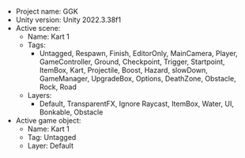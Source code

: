 <!-- UNITY CODE ASSIST INSTRUCTIONS START -->
- Project name: GGK
- Unity version: Unity 2022.3.38f1
- Active scene:
  - Name: Kart 1
  - Tags:
    - Untagged, Respawn, Finish, EditorOnly, MainCamera, Player, GameController, Ground, Checkpoint, Trigger, Startpoint, ItemBox, Kart, Projectile, Boost, Hazard, slowDown, GameManager, UpgradeBox, Options, DeathZone, Obstacle, Rock, Road
  - Layers:
    - Default, TransparentFX, Ignore Raycast, ItemBox, Water, UI, Bonkable, Obstacle
- Active game object:
  - Name: Kart 1
  - Tag: Untagged
  - Layer: Default
<!-- UNITY CODE ASSIST INSTRUCTIONS END -->